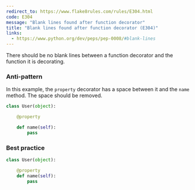 ```yaml
---
redirect_to: https://www.flake8rules.com/rules/E304.html
code: E304
message: "Blank lines found after function decorator"
title: "Blank lines found after function decorator (E304)"
links:
  - https://www.python.org/dev/peps/pep-0008/#blank-lines
---
```


There should be no blank lines between a function decorator and the function it is decorating.

### Anti-pattern

In this example, the `property` decorator has a space between it and the `name` method. The space should be removed.

```python
class User(object):

    @property

    def name(self):
        pass
```

### Best practice

```python
class User(object):

    @property
    def name(self):
        pass
```
